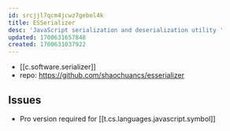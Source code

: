 ```yaml
---
id: srcjjl7qcm4jcwz7gebel4k
title: ESSerializer
desc: 'JavaScript serialization and deserialization utility '
updated: 1700631657848
created: 1700631037922
---
```


- [[c.software.serializer]]
- repo: https://github.com/shaochuancs/esserializer

## Issues

- Pro version required for [[t.cs.languages.javascript.symbol]]